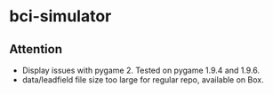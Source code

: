 # bci-simulator

## Attention
* Display issues with pygame 2. Tested on pygame 1.9.4 and 1.9.6.
* data/leadfield file size too large for regular repo, available on Box.
